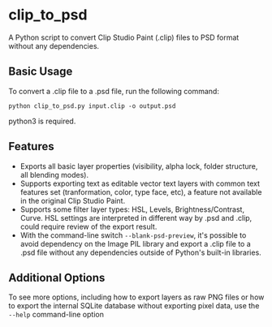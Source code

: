 
# clip_to_psd

A Python script to convert Clip Studio Paint (.clip) files to PSD format without any dependencies.

## Basic Usage

To convert a .clip file to a .psd file, run the following command:

`python clip_to_psd.py input.clip -o output.psd`

python3 is required.

## Features

- Exports all basic layer properties (visibility, alpha lock, folder structure, all blending modes).
- Supports exporting text as editable vector text layers with common text features set (tranformation, color, type face, etc), a feature not available in the original Clip Studio Paint.
- Supports some filter layer types: HSL, Levels, Brightness/Contrast, Curve. HSL settings are interpreted in different way by .psd and .clip, could require review of the export result.
- With the command-line switch `--blank-psd-preview`, it's possible to avoid dependency on the Image PIL library and export a .clip file to a .psd file without any dependencies outside of Python's built-in libraries.

## Additional Options

To see more options, including how to export layers as raw PNG files or how to export the internal SQLite database without exporting pixel data, use the `--help` command-line option

